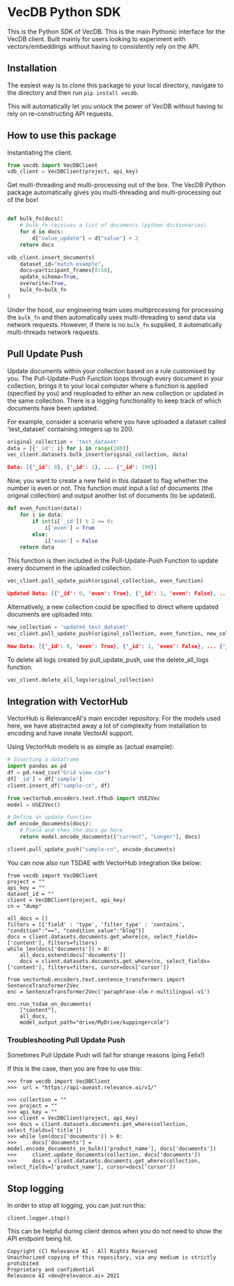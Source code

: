 # VecDB Python SDK 

This is the Python SDK of VecDB. This is the main Pythonic interface for the VecDB client.
Built mainly for users looking to experiment with vectors/embeddings without having to consistently
rely on the API.

## Installation 

The easiest way is to clone this package to your local directory, navigate to the directory and then run `pip install vecdb`.

This will automatically let you unlock the power of VecDB without having to rely on re-constructing API requests.

## How to use this package 

Instantiating the client.

```python
from vecdb import VecDBClient
vdb_client = VecDBClient(project, api_key)
```

Get multi-threading and multi-processing out of the box. The VecDB Python package automatically gives you multi-threading and multi-processing out of the box!

```python

def bulk_fn(docs):
    # bulk_fn receives a list of documents (python dictionaries)
    for d in docs:
        d["value_update"] = d["value"] + 2
    return docs

vdb_client.insert_documents(
    dataset_id="match-example",
    docs=participant_frames[0:50],
    update_schema=True,
    overwrite=True,
    bulk_fn=bulk_fn
)
```

Under the hood, our engineering team uses multiprocessing for processing the `bulk_fn` and then automatically uses multi-threading to send data via network requests. However, if there is no `bulk_fn` supplied, it automatically multi-threads network requests.


## Pull Update Push

Update documents within your collection based on a rule customised by you. The Pull-Update-Push Function loops through every document in your collection, brings it to your local computer where a function is applied (specified by you) and reuploaded to either an new collection or updated in the same collection. There is a logging functionality to keep track of which documents have been updated.

For example, consider a scenario where you have uploaded a dataset called 'test_dataset' containing integers up to 200. 

```python
original_collection = 'test_dataset'
data = [{'_id': i} for i in range(200)]
vec_client.datasets.bulk_insert(original_collection, data)
```

```json
Data: [{'_id': 0}, {'_id': 1}, ... {'_id': 199}]
```


Now, you want to create a new field in this dataset to flag whether the number is even or not. This function must input a list of documents (the original collection) and output another list of documents (to be updated).

```python
def even_function(data):
    for i in data:
        if int(i['_id']) % 2 == 0:
            i['even'] = True
        else:
            i['even'] = False
    return data
```
This function is then included in the Pull-Update-Push Function to update every document in the uploaded collection.
 
```python
vec_client.pull_update_push(original_collection, even_function)
```

```json
Updated Data: [{'_id': 0, 'even': True}, {'_id': 1, 'even': False}, ... {'_id': 199, 'even': True}]
```

Alternatively, a new collection could be specified to direct where updated documents are uploaded into.

```python
new_collection = 'updated_test_dataset'
vec_client.pull_update_push(original_collection, even_function, new_collection)
```
```json
New Data: [{'_id': 0, 'even': True}, {'_id': 1, 'even': False}, ... {'_id': 199, 'even': True}]
```

To delete all logs created by pull_update_push, use the delete_all_logs function.
```python
vec_client.delete_all_logs(original_collection)
```


## Integration with VectorHub

VectorHub is RelevanceAI's main encoder repository. For the models used here, we have abstracted away a lot of 
complexity from installation to encoding and have innate VectorAI support. 

Using VectorHub models is as simple as (actual example): 

```python
# Inserting a dataframe
import pandas as pd
df = pd.read_csv("Grid view.csv")
df['_id'] = df['sample']
client.insert_df("sample-cn", df)

from vectorhub.encoders.text.tfhub import USE2Vec
model = USE2Vec()

# Define an update function
def encode_documents(docs):
    # Field and then the docs go here
    return model.encode_documents(["current", "Longer"], docs)

client.pull_update_push("sample-cn", encode_documents)

```

You can now also run TSDAE with VectorHub integration like below: 

```{python}
from vecdb import VecDBClient
project = ""
api_key = ""
dataset_id = ""
client = VecDBClient(project, api_key)
cn = "dump"

all_docs = []
filters = [{'field' : 'type', 'filter_type' : 'contains', "condition":"==", "condition_value":"blog"}]
docs = client.datasets.documents.get_where(cn, select_fields=['content'], filters=filters)
while len(docs['documents']) > 0:
    all_docs.extend(docs['documents'])
    docs = client.datasets.documents.get_where(cn, select_fields=['content'], filters=filters, cursor=docs['cursor'])

from vectorhub.encoders.text.sentence_transformers import SentenceTransformer2Vec
enc = SentenceTransformer2Vec('paraphrase-xlm-r-multilingual-v1')

enc.run_tsdae_on_documents(
    ["content"],
    all_docs, 
    model_output_path="drive/MyDrive/kuppingercole")
```

### Troubleshooting Pull Update Push

Sometimes Pull Update Push will fail for strange reasons (ping Felix!)

If this is the case, then you are free to use this: 

```{python}
>>> from vecdb import VecDBClient
>>>  url = "https://api-aueast.relevance.ai/v1/"

>>> collection = ""
>>> project = ""
>>> api_key = ""
>>> client = VecDBClient(project, api_key)
>>> docs = client.datasets.documents.get_where(collection, select_fields=['title'])
>>> while len(docs['documents']) > 0:
>>>     docs['documents'] = model.encode_documents_in_bulk(['product_name'], docs['documents'])
>>>     client.update_documents(collection, docs['documents'])
>>>     docs = client.datasets.documents.get_where(collection, select_fields=['product_name'], cursor=docs['cursor'])
```

## Stop logging 

In order to stop all logging, you can just run this: 

```
client.logger.stop()
```

This can be helpful during client demos when you do not need to show the API endpoint being hit.

```
Copyright (C) Relevance AI - All Rights Reserved
Unauthorized copying of this repository, via any medium is strictly prohibited
Proprietary and confidential
Relevance AI <dev@relevance.ai> 2021 
```
